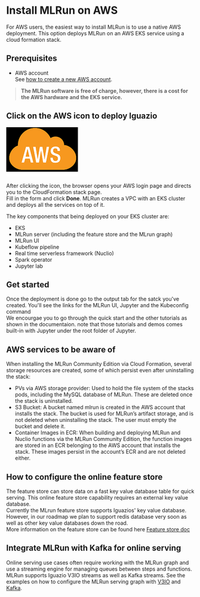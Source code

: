 # Install MLRun on AWS
For AWS users, the easiest way to install MLRun is to use a native AWS deployment. This option deploys MLRun on an AWS EKS service using a cloud formation stack.

## Prerequisites
- AWS account <br>
  See [how to create a new AWS account](https://aws.amazon.com/premiumsupport/knowledge-center/create-and-activate-aws-account/).


> **The MLRun software is free of charge, however, there is a cost for the AWS hardware and the EKS service.**


## Click on the AWS icon to deploy Iguazio
<a href="https://us-east-1.console.aws.amazon.com/cloudformation/home?region=us-east-1#/stacks/quickcreate?templateUrl=https%3A%2F%2Fmlrun-kit-alexp.s3.us-east-2.amazonaws.com%2Fquickstart-amazon-eks%2Ftemplates%2Figuazio-mlrun-kit-entrypoint-new-vpc.template.yaml&stackName=MLrun-community%20&param_AdditionalEKSAdminUserArn=&param_AvailabilityZones%5B%5D=&param_ClusterDomain=&param_DeployMLRunKit=true&param_EKSClusterName=&param_KeyPairName=&param_MLrunKitVersion=&param_NodeInstanceFamily=Standard&param_NodeInstanceType=m5.2xlarge&param_NumberOfAZs=3&param_NumberOfNodes=3&param_ProvisionBastionHost=Disabled&param_RegistryDomainName=index.docker.io&param_RegistryEmail=&param_RegistrySuffix=%2Fv1%2F&param_RegistryUsername=&param_RemoteAccessCIDR="><img src="../_static/images/aws-icon.png"></img></a>


After clicking the icon, the browser opens your AWS login page and directs you to the CloudFormation stack page. <br>
Fill in the form and click **Done**. MLRun creates a VPC with an EKS cluster and deploys all the services on top of it. <br>

The key components that being deployed on your EKS cluster are:

* EKS 
* MLRun server (including the feature store and the MLrun graph)
* MLRun UI
* Kubeflow pipeline
* Real time serverless framework  (Nuclio)
* Spark operator
* Jupyter lab

## Get started
Once the deployment is done go to the output tab for the satck you've created. You'll see the links for the MLRun UI, Jupyter and the Kubeconfig command <br>
We encourgae you to go through the quick start and the other tutorials as shown in the documentaion. note that those tutorials and demos comes built-in with Jupyter under the root folder of Jupyter.


## AWS services to be aware of
When installing the MLRun Community Edition via Cloud Formation, several storage resources are created, some of which persist even after uninstalling the stack:
* PVs via AWS storage provider: Used to hold the file system of the stacks pods, including the MySQL database of MLRun. These are deleted once the stack is uninstalled.
* S3 Bucket: A bucket named mlrun is created in the AWS account that installs the stack. The bucket is used for MLRun’s artifact storage, and is not deleted when uninstalling the stack. The user must empty the bucket and delete it.
* Container Images in ECR: When building and deploying MLRun and Nuclio functions via the MLRun Community Edition, the function images are stored in an ECR belonging to the AWS account that installs the stack. These images persist in the account’s ECR and are not deleted either.

## How to configure the online feature store

The feature store can store data on a fast key value database table for quick serving. This online feature store capability requires an external key value database. <br>
Currently the MLrun feature store supports Iguazios' key value database.<br>
However, in our roadmap we plan to support redis database very soon as well as other key value databases down the road. <br>
More information on the feature store can be found here [Feature store doc](https://docs.mlrun.org/en/latest/feature-store/feature-store.html)
    
## Integrate MLRun with Kafka for online serving   
Online serving use cases often require working with the MLRun graph and use a streaming engine for managing queues between steps and functions. 
MLRun supports Iguazio V3IO streams as well as Kafka streams. 
See the examples on how to configure the MLRun serving graph with [V3IO](serving/model-serving-get-started.html#v3io-stream-example) and [Kafka](../serving/model-serving-get-started.html#kafka-stream-example).
    

